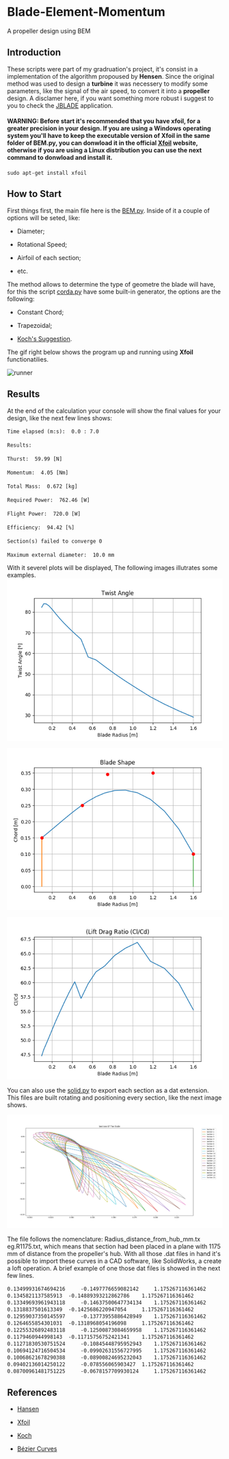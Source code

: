 # Blade-Element-Momentum
A propeller design using BEM

## Introduction

 These scripts were part of my gradruation's project, it's consist in a implementation of the algorithm propoused by **Hensen**. Since the original method was used to design a **turbine** it was necessery to modify some parameters, like the signal of the air speed, to convert it into a **propeller** design. A disclamer here, if you want something more robust i suggest to you to check the [JBLADE](https://sites.google.com/site/joaomorgado23/Home) application. 

#### WARNING: Before start it's recommended that you have xfoil, for a greater precision in your design. If you are using a **Windows** operating system you'll have to keep the executable version of **Xfoil** in the same folder of BEM.py, you can donwload it in the official [Xfoil](https://web.mit.edu/drela/Public/web/xfoil/) website, otherwise if you are using a **Linux distribution** you can use the next command to donwload and install it.

```
sudo apt-get install xfoil
```
## How to Start

First things first, the main file here is the [BEM.py](https://github.com/LukMarks/Blade-Element-Momentum/blob/master/BEM.py). Inside of it a couple of options will be seted, like:

- Diameter;

- Rotational Speed;

- Airfoil of each section;

- etc.

 The method allows to determine the type of geometre the blade will have, for this the script [corda.py](https://github.com/LukMarks/Blade-Element-Momentum/blob/master/corda.py) have some built-in generator, the options are the following: 
 
 - Constant Chord; 
 
 - Trapezoidal;
 
 - [Koch's Suggestion](https://ntrs.nasa.gov/archive/nasa/casi.ntrs.nasa.gov/19980017535.pdf).


The gif right below shows the program up and running using **Xfoil** functionatilies.

![runner](https://github.com/LukMarks/Blade-Element-Momentum/blob/master/src%20images/bem.gif)

## Results

At the end of the calculation your console will show the final values for your design, like the next few lines shows:

```
Time elapsed (m:s):  0.0 : 7.0

Results: 

Thurst:  59.99 [N]

Momentum:  4.05 [Nm]

Total Mass:  0.672 [kg]

Required Power:  762.46 [W]

Flight Power:  720.0 [W]

Efficiency:  94.42 [%]

Section(s) failed to converge 0 

Maximum external diameter:  10.0 mm

```
With it severel plots will be displayed, The following images illutrates some examples.
![angle](https://github.com/LukMarks/Blade-Element-Momentum/blob/master/src%20images/twist_angle.png)

![shape](https://github.com/LukMarks/Blade-Element-Momentum/blob/master/src%20images/shape.png)

![Cl_Cd](https://github.com/LukMarks/Blade-Element-Momentum/blob/master/src%20images/cl_cd_ratio.png)

You can also use the [solid.py](https://github.com/LukMarks/Blade-Element-Momentum/blob/master/solid.py) to export each section as a dat extension. This files are built rotating and positioning every section, like the next image shows. 

![section](https://github.com/LukMarks/Blade-Element-Momentum/blob/master/src%20images/blade_section.png)

The file follows the nomenclature: Radius_distance_from_hub_mm.tx eg.R1175.txt, which means that section had been placed in a plane with 1175 mm of distance from the propeller's hub. With all those .dat files in hand it's possible to import these curves in a CAD software, like SolidWorks, a create a loft operation. A brief example of one those dat files is showed in the next few lines.

```
0.13499931674694216 	-0.1497776659082142 	1.175267116361462 
0.1345821137585913 	-0.14889393212862786 	1.175267116361462 
0.13349693961943118 	-0.14637500647734134 	1.175267116361462 
0.1318837501613349 	-0.1425686220947054 	1.175267116361462 
0.12959037350145597 	-0.13773955886428949 	1.175267116361462 
0.1264655854301031 	-0.1318968054196098 	1.175267116361462 
0.12255326892483118 	-0.12500873084659958 	1.175267116361462 
0.1179460944998143 	-0.11715756752421341 	1.175267116361462 
0.11271830530751524 	-0.10845448795952943 	1.175267116361462 
0.10694124716504534 	-0.09902631556727995 	1.175267116361462 
0.10068621678290388 	-0.08900824695232043 	1.175267116361462 
0.09402136014250122 	-0.078556065903427 	1.175267116361462 
0.08700961481751225 	-0.0678157709930124 	1.175267116361462 

```

## References
- [Hansen](https://www.amazon.com/Aerodynamics-Wind-Turbines-Martin-Hansen/dp/1844074382/ref=sr_1_4?dchild=1&keywords=Aerodynamics+of+Wind+Turbines&qid=1584484238&sr=8-4)

- [Xfoil](https://web.mit.edu/drela/Public/web/xfoil/)

- [Koch](https://ntrs.nasa.gov/archive/nasa/casi.ntrs.nasa.gov/19980017535.pdf)

- [Bézier Curves](https://ocw.mit.edu/courses/electrical-engineering-and-computer-science/6-837-computer-graphics-fall-2012/lecture-notes/MIT6_837F12_Lec01.pdf)
